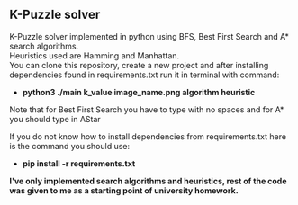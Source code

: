 ## K-Puzzle solver

K-Puzzle solver implemented in python using BFS, Best First Search and A* search algorithms. <br>
Heuristics used are Hamming and Manhattan. <br>
You can clone this repository, create a new project and after installing dependencies found in requirements.txt run it in terminal with command:
* __python3 ./main k_value image_name.png algorithm heuristic__

Note that for Best First Search you have to type with no spaces and for A* you should type in AStar

If you do not know how to install dependencies from requirements.txt here is the command you should use:
* __pip install -r requirements.txt__

__I've only implemented search algorithms and heuristics, rest of the code was given to me as a starting point of university homework.__